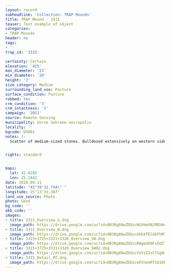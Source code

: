 ```yaml
---
layout: record
subheadline: 'Collection: TRAP Mounds'
title: TRAP Mound - 3315
teaser: Test example of object
categories:
- TRAP Mounds
header: no
tags:
- ''
trap_id: '3315'

certainty: Certain
elevation: '425'
max_diameter: '23'
min_diameter: '20'
height: '2'
size_category: Medium
surrounding_land_use: Pasture
surface_condition: Pasture
robbed: Yes
crm_condition: '3'
crm_intactness: '2'
campaign: '2011'
source: Remote Sensing
municipality: Gorno Sahrane necropolis
locality: ''
bgcode: DS001
notes: |-
  Scatter of medium-sized stones. Bulldozed extensively on western side. North-eastern side taken off in past (but is uniform in removal of earth, showing possible excavation work). Many old robbers' trench's. New robbers' trench on top (robbers' trench3).


rights: standard


maps:
  lat: 42.6285
  lon: 25.2442
date: 2018-04-11
latitude: "42°39'32.744\" "
longitude: 25°13'33.387"
land_use_source: Photo
photo: Good
bg_code: ''
akb_code: ''
images:
- title: 3315_Overview_S.dng
  image_path: https://drive.google.com/uc?id=0B3Rg88wZDQscNGVHeXNJMEhHcVE
- title: 3315_Overview_W.dng
  image_path: https://drive.google.com/uc?id=0B3Rg88wZDQscUkhXTElGbFhMTjg
- title: 3315+3725+3321+3320_Overview_SW.dng
  image_path: https://drive.google.com/uc?id=0B3Rg88wZDQscRWgwUENFcGdZT1E
- title: 3315+3725+3321+3320_Overview_SW02.dng
  image_path: https://drive.google.com/uc?id=0B3Rg88wZDQscYUYzZ2xCTng0aWs
- title: 3315_Detail_RT.dng
  image_path: https://drive.google.com/uc?id=0B3Rg88wZDQsceEVnemRTSG1Ub0E
---
```

